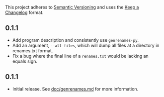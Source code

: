 This project adheres to [Semantic Versioning](https://semver.org/spec/v2.0.0.html) and uses the [Keep a Changelog](https://keepachangelog.com/en/1.0.0/) format.

## 0.1.1

- Add program description and consistently use `genrenames-py`.
- Add an argument, `--all-files`, which will dump all files at a directory in renames.txt format.
- Fix a bug where the final line of a `renames.txt` would be lacking an equals sign.

## 0.1.1

- Initial release. See [doc/genrenames.md](./doc/genrenames.md) for more information.
